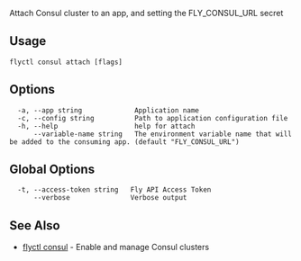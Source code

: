 Attach Consul cluster to an app, and setting the FLY_CONSUL_URL secret

## Usage
~~~
flyctl consul attach [flags]
~~~

## Options

~~~
  -a, --app string             Application name
  -c, --config string          Path to application configuration file
  -h, --help                   help for attach
      --variable-name string   The environment variable name that will be added to the consuming app. (default "FLY_CONSUL_URL")
~~~

## Global Options

~~~
  -t, --access-token string   Fly API Access Token
      --verbose               Verbose output
~~~

## See Also

* [flyctl consul](/docs/flyctl/consul/)	 - Enable and manage Consul clusters

